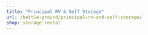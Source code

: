 ```yaml
---
title: "Principal RV & Self Storage"
url: /battle-ground/principal-rv-and-self-storage/
shop: storage rental
---
```

